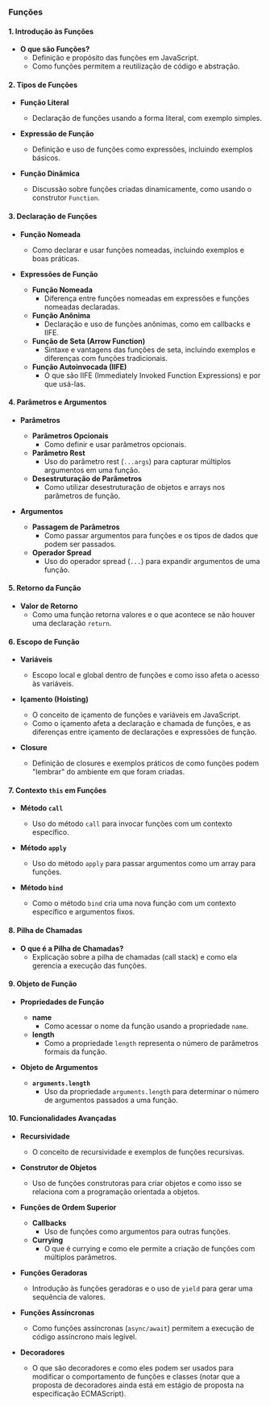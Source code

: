 ### Funções

#### **1. Introdução às Funções**
- **O que são Funções?**
  - Definição e propósito das funções em JavaScript.
  - Como funções permitem a reutilização de código e abstração.

#### **2. Tipos de Funções**
- **Função Literal**
  - Declaração de funções usando a forma literal, com exemplo simples.
  
- **Expressão de Função**
  - Definição e uso de funções como expressões, incluindo exemplos básicos.
  
- **Função Dinâmica**
  - Discussão sobre funções criadas dinamicamente, como usando o construtor `Function`.

#### **3. Declaração de Funções**
- **Função Nomeada**
  - Como declarar e usar funções nomeadas, incluindo exemplos e boas práticas.

- **Expressões de Função**
  - **Função Nomeada**
    - Diferença entre funções nomeadas em expressões e funções nomeadas declaradas.
  - **Função Anônima**
    - Declaração e uso de funções anônimas, como em callbacks e IIFE.
  - **Função de Seta (Arrow Function)**
    - Sintaxe e vantagens das funções de seta, incluindo exemplos e diferenças com funções tradicionais.
  - **Função Autoinvocada (IIFE)**
    - O que são IIFE (Immediately Invoked Function Expressions) e por que usá-las.

#### **4. Parâmetros e Argumentos**
- **Parâmetros**
  - **Parâmetros Opcionais**
    - Como definir e usar parâmetros opcionais.
  - **Parâmetro Rest**
    - Uso do parâmetro rest (`...args`) para capturar múltiplos argumentos em uma função.
  - **Desestruturação de Parâmetros**
    - Como utilizar desestruturação de objetos e arrays nos parâmetros de função.

- **Argumentos**
  - **Passagem de Parâmetros**
    - Como passar argumentos para funções e os tipos de dados que podem ser passados.
  - **Operador Spread**
    - Uso do operador spread (`...`) para expandir argumentos de uma função.

#### **5. Retorno da Função**
- **Valor de Retorno**
  - Como uma função retorna valores e o que acontece se não houver uma declaração `return`.

#### **6. Escopo de Função**
- **Variáveis**
  - Escopo local e global dentro de funções e como isso afeta o acesso às variáveis.

- **Içamento (Hoisting)**
  - O conceito de içamento de funções e variáveis em JavaScript.
  - Como o içamento afeta a declaração e chamada de funções, e as diferenças entre içamento de declarações e expressões de função.
  
- **Closure**
  - Definição de closures e exemplos práticos de como funções podem "lembrar" do ambiente em que foram criadas.

#### **7. Contexto `this` em Funções**
- **Método `call`**
  - Uso do método `call` para invocar funções com um contexto específico.
  
- **Método `apply`**
  - Uso do método `apply` para passar argumentos como um array para funções.
  
- **Método `bind`**
  - Como o método `bind` cria uma nova função com um contexto específico e argumentos fixos.

#### **8. Pilha de Chamadas**
- **O que é a Pilha de Chamadas?**
  - Explicação sobre a pilha de chamadas (call stack) e como ela gerencia a execução das funções.

#### **9. Objeto de Função**
- **Propriedades de Função**
  - **name**
    - Como acessar o nome da função usando a propriedade `name`.
  - **length**
    - Como a propriedade `length` representa o número de parâmetros formais da função.

- **Objeto de Argumentos**
  - **`arguments.length`**
    - Uso da propriedade `arguments.length` para determinar o número de argumentos passados a uma função.

#### **10. Funcionalidades Avançadas**
- **Recursividade**
  - O conceito de recursividade e exemplos de funções recursivas.
  
- **Construtor de Objetos**
  - Uso de funções construtoras para criar objetos e como isso se relaciona com a programação orientada a objetos.

- **Funções de Ordem Superior**
  - **Callbacks**
    - Uso de funções como argumentos para outras funções.
  - **Currying**
    - O que é currying e como ele permite a criação de funções com múltiplos parâmetros.
  
- **Funções Geradoras**
  - Introdução às funções geradoras e o uso de `yield` para gerar uma sequência de valores.

- **Funções Assíncronas**
  - Como funções assíncronas (`async/await`) permitem a execução de código assíncrono mais legível.

- **Decoradores**
  - O que são decoradores e como eles podem ser usados para modificar o comportamento de funções e classes (notar que a proposta de decoradores ainda está em estágio de proposta na especificação ECMAScript).